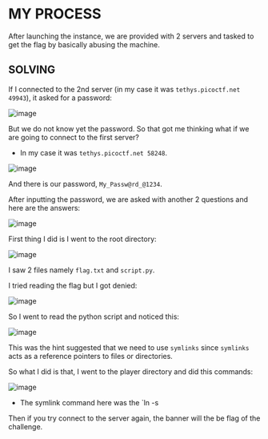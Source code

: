 # MY PROCESS

After launching the instance, we are provided with 2 servers and tasked to get the flag by basically abusing the machine.

## SOLVING

If I connected to the 2nd server (in my case it was `tethys.picoctf.net 49943`), it asked for a password:

![image](https://github.com/user-attachments/assets/5921d080-e7c2-4730-aa0d-483e55d8dc64)

But we do not know yet the password. So that got me thinking what if we are going to connect to the first server?
- In my case it was `tethys.picoctf.net 58248`.

![image](https://github.com/user-attachments/assets/b8a5bc63-a05c-4144-bbe4-37d783a39064)

And there is our password, `My_Passw@rd_@1234`.

After inputting the password, we are asked with another 2 questions and here are the answers:

![image](https://github.com/user-attachments/assets/aff3ce24-9a8f-42d8-bc75-1e151b011fc2)

First thing I did is I went to the root directory:

![image](https://github.com/user-attachments/assets/38e82c64-e17e-4e5a-876c-9cb7a0bbbf4c)

I saw 2 files namely `flag.txt` and `script.py`.

I tried reading the flag but I got denied:

![image](https://github.com/user-attachments/assets/f53e421d-b6bb-4e8c-8850-b0ebae9e27f5)

So I went to read the python script and noticed this:

![image](https://github.com/user-attachments/assets/3df1c01d-93a9-496c-960b-f9ca27a2a685)

This was the hint suggested that we need to use `symlinks` since `symlinks` acts as a reference pointers to files or directories.

So what I did is that, I went to the player directory and did this commands:

![image](https://github.com/user-attachments/assets/16de3c6b-ee56-4540-92fe-4d58d6fa2ff9)

- The symlink command here was the `ln -s <filepath> <linkname>

Then if you try connect to the server again, the banner will the be flag of the challenge.
